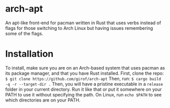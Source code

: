 # arch-apt
An apt-like front-end for pacman written in Rust that uses verbs instead of flags for those switching to Arch Linux but having issues remembering some of the flags.

# Installation
To install, make sure you are on an Arch-based system that uses pacman as its package manager, and that you have Rust installed.
First, clone the repo:
`$ git clone https://github.com/girof/arch-apt`
Then, run:
`$ cargo build -q -r --target-dir .`
Then, you will have a pristine executable in a `release` folder in your current directory. Run it like that or put it somewhere on your PATH to use it without specifying the path.
On Linux, run `echo $PATH` to see which directories are on your PATH.
